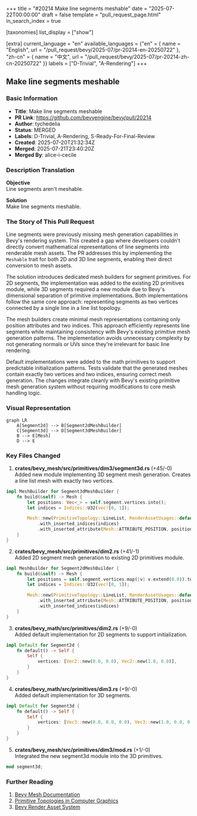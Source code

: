 +++
title = "#20214 Make line segments meshable"
date = "2025-07-22T00:00:00"
draft = false
template = "pull_request_page.html"
in_search_index = true

[taxonomies]
list_display = ["show"]

[extra]
current_language = "en"
available_languages = {"en" = { name = "English", url = "/pull_request/bevy/2025-07/pr-20214-en-20250722" }, "zh-cn" = { name = "中文", url = "/pull_request/bevy/2025-07/pr-20214-zh-cn-20250722" }}
labels = ["D-Trivial", "A-Rendering"]
+++

## Make line segments meshable

### Basic Information
- **Title**: Make line segments meshable
- **PR Link**: https://github.com/bevyengine/bevy/pull/20214
- **Author**: tychedelia
- **Status**: MERGED
- **Labels**: D-Trivial, A-Rendering, S-Ready-For-Final-Review
- **Created**: 2025-07-20T21:32:34Z
- **Merged**: 2025-07-21T23:40:20Z
- **Merged By**: alice-i-cecile

### Description Translation
**Objective**  
Line segments aren't meshable.  

**Solution**  
Make line segments meshable.

### The Story of This Pull Request
Line segments were previously missing mesh generation capabilities in Bevy's rendering system. This created a gap where developers couldn't directly convert mathematical representations of line segments into renderable mesh assets. The PR addresses this by implementing the `Meshable` trait for both 2D and 3D line segments, enabling their direct conversion to mesh assets.

The solution introduces dedicated mesh builders for segment primitives. For 2D segments, the implementation was added to the existing 2D primitives module, while 3D segments required a new module due to Bevy's dimensional separation of primitive implementations. Both implementations follow the same core approach: representing segments as two vertices connected by a single line in a line list topology.

The mesh builders create minimal mesh representations containing only position attributes and two indices. This approach efficiently represents line segments while maintaining consistency with Bevy's existing primitive mesh generation patterns. The implementation avoids unnecessary complexity by not generating normals or UVs since they're irrelevant for basic line rendering.

Default implementations were added to the math primitives to support predictable initialization patterns. Tests validate that the generated meshes contain exactly two vertices and two indices, ensuring correct mesh generation. The changes integrate cleanly with Bevy's existing primitive mesh generation system without requiring modifications to core mesh handling logic.

### Visual Representation
```mermaid
graph LR
    A[Segment2d] --> B[Segment2dMeshBuilder]
    C[Segment3d] --> D[Segment3dMeshBuilder]
    B --> E[Mesh]
    D --> E
```

### Key Files Changed

1. **crates/bevy_mesh/src/primitives/dim3/segment3d.rs** (+45/-0)  
Added new module implementing 3D segment mesh generation. Creates a line list mesh with exactly two vertices.

```rust
impl MeshBuilder for Segment3dMeshBuilder {
    fn build(&self) -> Mesh {
        let positions: Vec<_> = self.segment.vertices.into();
        let indices = Indices::U32(vec![0, 1]);

        Mesh::new(PrimitiveTopology::LineList, RenderAssetUsages::default())
            .with_inserted_indices(indices)
            .with_inserted_attribute(Mesh::ATTRIBUTE_POSITION, positions)
    }
}
```

2. **crates/bevy_mesh/src/primitives/dim2.rs** (+41/-1)  
Added 2D segment mesh generation to existing 2D primitives module.

```rust
impl MeshBuilder for Segment2dMeshBuilder {
    fn build(&self) -> Mesh {
        let positions = self.segment.vertices.map(|v| v.extend(0.0)).to_vec();
        let indices = Indices::U32(vec![0, 1]);

        Mesh::new(PrimitiveTopology::LineList, RenderAssetUsages::default())
            .with_inserted_attribute(Mesh::ATTRIBUTE_POSITION, positions)
            .with_inserted_indices(indices)
    }
}
```

3. **crates/bevy_math/src/primitives/dim2.rs** (+9/-0)  
Added default implementation for 2D segments to support initialization.

```rust
impl Default for Segment2d {
    fn default() -> Self {
        Self {
            vertices: [Vec2::new(0.0, 0.0), Vec2::new(1.0, 0.0)],
        }
    }
}
```

4. **crates/bevy_math/src/primitives/dim3.rs** (+9/-0)  
Added default implementation for 3D segments.

```rust
impl Default for Segment3d {
    fn default() -> Self {
        Self {
            vertices: [Vec3::new(0.0, 0.0, 0.0), Vec3::new(1.0, 0.0, 0.0)],
        }
    }
}
```

5. **crates/bevy_mesh/src/primitives/dim3/mod.rs** (+1/-0)  
Integrated the new segment3d module into the 3D primitives.

```rust
mod segment3d;
```

### Further Reading
1. [Bevy Mesh Documentation](https://docs.rs/bevy_mesh/latest/bevy_mesh/)  
2. [Primitive Topologies in Computer Graphics](https://learn.microsoft.com/en-us/windows/win32/direct3d11/d3d10-graphics-programming-guide-primitive-topologies)  
3. [Bevy Render Asset System](https://bevyengine.org/learn/book/next/assets/)